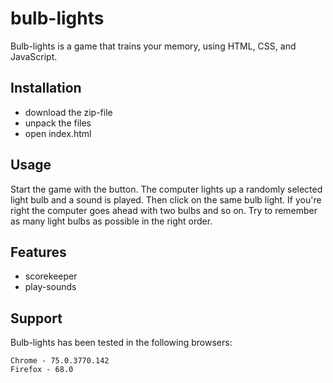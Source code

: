 # bulb-lights

Bulb-lights is a game that trains your memory, using HTML, CSS, and JavaScript.

## Installation

- download the zip-file
- unpack the files
- open index.html

## Usage

Start the game with the button. The computer lights up a randomly selected light bulb and a sound is played. Then click on the same bulb light. If you're right the computer goes ahead with two bulbs and so on. Try to remember as many light bulbs as possible in the right order.

## Features

- scorekeeper
- play-sounds

## Support

Bulb-lights has been tested in the following browsers:

    Chrome - 75.0.3770.142
    Firefox - 68.0
